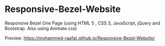 # Responsive-Bezel-Website
Responsive Bezel One Page (using HTML 5 , CSS 3, JavaScript, jQuery and Bootstrap. Also using Animate.css)

Preview: https://mohammed-raafat.github.io/Responsive-Bezel-Website/
